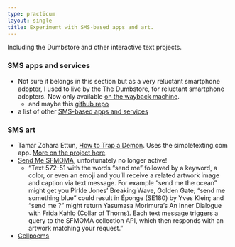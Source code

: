 ```yaml
---
type: practicum
layout: single
title: Experiment with SMS-based apps and art.
---
```


Including the Dumbstore and other interactive text projects.

<!--more-->

### SMS apps and services

- Not sure it belongs in this section but as a very reluctant smartphone adopter, I used to live by the The Dumbstore, for reluctant smartphone adopters. Now only available [on the wayback machine](https://web.archive.org/web/20130523014355/http://www.dumbsto.re/).
    - and maybe this [github repo](https://github.com/dumbstore/dumbstore)
- a list of other [SMS-based apps and services](https://www.makeuseof.com/tag/no-apps-data-required-5-tools-inform-using-sms/)

### SMS art

- Tamar Zohara Ettun, [How to Trap a Demon](https://pioneerworks.org/broadcast/how-to-trap-a-demon/). Uses the simpletexting.com app. [More on the project here](https://www.instagram.com/p/B_8OvBwFCt4/?igshid=k5sydg4xhndb).
- [Send Me SFMOMA](https://www.sfmoma.org/read/send-me-sfmoma/), unfortunately no longer active!
    - “Text 572-51 with the words “send me” followed by a keyword, a color, or even an emoji and you’ll receive a related artwork image and caption via text message. For example “send me the ocean” might get you Pirkle Jones’ Breaking Wave, Golden Gate; “send me something blue” could result in Éponge (SE180) by Yves Klein; and “send me ?” might return Yasumasa Morimura’s An Inner Dialogue with Frida Kahlo (Collar of Thorns). Each text message triggers a query to the SFMOMA collection API, which then responds with an artwork matching your request.”
- [Cellpoems](http://www.cellpoems.org/)